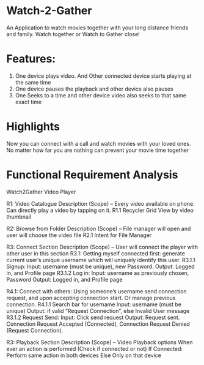 # Watch-2-Gather
An Application to watch movies together with your long distance friends and family. Watch together or Watch to Gather close!

# Features:

1. One device plays video. And Other connected device starts playing at the same time
2. One device pauses the playback and other device also pauses
3. One Seeks to a time and other device video also seeks to that same exact time

# Highlights

Now you can connect with a call and watch movies with your loved ones. No matter how far you are nothing can prevent your movie time together

# Functional Requirement Analysis

Watch2Gather Video Player

R1: Video Catalogue
Description (Scope) – Every video available on phone. Can directly play a video by tapping on it.
R1.1 Recycler Grid View by video thumbnail

R2: Browse from Folder
Description (Scope) – File manager will open and user will choose the video file
R2.1 Intent for File Manager

R3: Connect Section
Description (Scope) – User will connect the player with other user in this section
R3.1: Getting myself connected first: generate current user’s unique username which will uniquely identify this user.
        	R3.1.1 Signup:
        	Input: username (must be unique), new Password.
        	Output: Logged in, and Profile page
R3.1.2 Log in:
Input: username as previously chosen, Password
Output: Logged in, and Profile page

R4.1: Connect with others: Using someone’s username send connection request, and upon accepting connection start. Or manage previous connection.
	R4.1.1 Search bar for username
        	Input: username (must be unique)
        	Output: if valid “Request Connection”, else Invalid User message
R3.1.2 Request Send:
Input: Click send request
Output: Request sent. Connection Request Accepted (Connected), Connection Request Denied (Request Connection).

R3: Playback Section
Description (Scope) – Video Playback options
When ever an action is performed (Check if connected or not)
If Connected: Perform same action in both devices
Else Only on that device

